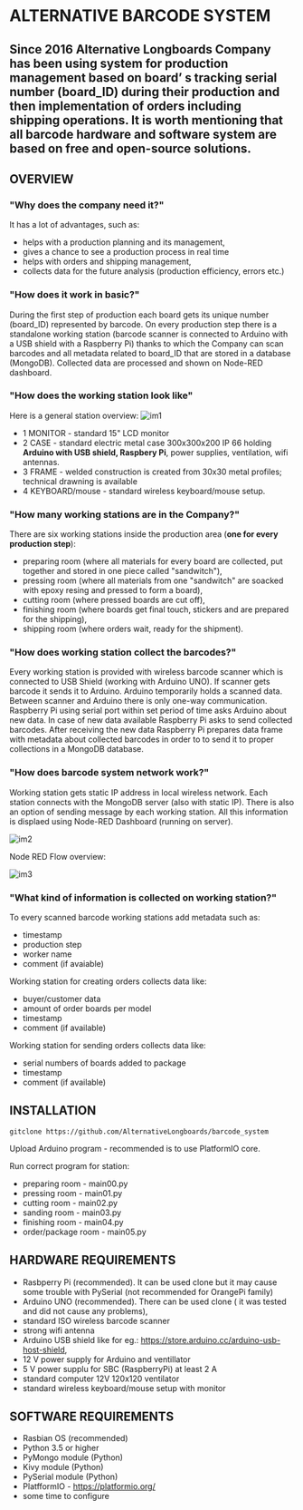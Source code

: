 # ALTERNATIVE BARCODE SYSTEM
## Since 2016 Alternative Longboards Company has been using system for production management based on board’ s tracking serial number (board_ID) during their production and then implementation of orders  including shipping operations. It is worth mentioning that all barcode hardware and software system  are based on free and open-source solutions.

## OVERVIEW

### **"Why does the company need it?"**

It has a lot of advantages, such as:
+ helps with a production planning and its management,
+ gives a chance to see a production process in real time
+ helps with orders and shipping management,
+ collects data for the future analysis (production efficiency, errors etc.)

### **"How does it work in basic?"**

During the first step of production each board gets its unique number (board_ID) represented by barcode. On every production step there is a standalone working station (barcode scanner is connected to Arduino with a USB shield with a Raspberry Pi) thanks to which the Company can scan barcodes and all metadata related to board_ID that are stored in a database (MongoDB). Collected data are processed and shown on Node-RED dashboard.

### **"How does the working station look like"**

Here is a general station overview:
![im1](https://github.com/AlternativeLongboards/barcode_system/blob/master/DOCS/barcode_working_station_overview.jpg)

+ 1 MONITOR         - standard 15" LCD monitor
+ 2 CASE            - standard electric metal case 300x300x200 IP 66 holding **Arduino with USB shield, Raspbery Pi**, power supplies,                           ventilation, wifi antennas.
+ 3 FRAME           - welded construction is created from 30x30 metal profiles; technical drawning is available
+ 4 KEYBOARD/mouse  - standard wireless keyboard/mouse setup.

### **"How many working stations are in the Company?"**

There are six working stations inside the production area (**one for every production step**):

+ preparing room (where all materials for every board are collected, put together and stored in one piece called "sandwitch"),
+ pressing room (where all materials from one "sandwitch" are soacked with epoxy resing and pressed to form a board),
+ cutting room (where pressed boards are cut off),
+ finishing room (where boards get final touch, stickers and are prepared for the shipping),
+ shipping room (where orders wait, ready for the shipment). 

### **"How does working station collect the barcodes?"**

Every working station is provided with wireless barcode scanner which is connected to USB Shield (working with Arduino UNO). If scanner gets barcode it sends it to Arduino. Arduino temporarily holds a scanned data. Between scanner and Arduino there is only one-way communication. Raspberry Pi using serial port within set period of time asks Arduino about new data. In case of new data available Raspberry Pi asks to send collected barcodes. After receiving the new data Raspberry Pi prepares data frame with metadata about collected barcodes in order to to send it to proper collections in a MongoDB database.

### **"How does barcode system network work?"**

Working station gets static IP address in local wireless network. Each station connects with the MongoDB server (also with static IP). There is also an option of sending message by each working station. All this information is displaed using Node-RED Dashboard (running on server).

![im2](https://github.com/AlternativeLongboards/barcode_system/blob/master/DOCS/barcode_working_station_network.jpg)

Node RED Flow overview:

![im3](https://github.com/AlternativeLongboards/barcode_system/blob/master/DOCS/node_red_barcode_station.jpg)


### **"What kind of information is collected on working station?"**

To every scanned barcode working stations add metadata such as:

+ timestamp
+ production step
+ worker name
+ comment (if avaiable)

Working station for creating orders collects data like:

+ buyer/customer data 
+ amount of order boards per model
+ timestamp
+ comment (if available)

Working station for sending orders collects data like:

+ serial numbers of boards added to package
+ timestamp
+ comment (if available)

## INSTALLATION

``` gitclone https://github.com/AlternativeLongboards/barcode_system ```

Upload Arduino program - recommended is to use PlatformIO core.

Run correct program for station: 
+ preparing room        - main00.py
+ pressing room         - main01.py
+ cutting room          - main02.py
+ sanding room          - main03.py
+ finishing room        - main04.py
+ order/package room    - main05.py

## HARDWARE REQUIREMENTS

+ Rasbperry Pi (recommended). It can be used clone but it may cause some trouble with PySerial (not recommended for OrangePi family)
+ Arduino UNO (recommended). There can be used clone ( it was tested and did not cause  any problems),
+ standard ISO wireless barcode scanner
+ strong wifi antenna
+ Arduino USB shield like for eg.: https://store.arduino.cc/arduino-usb-host-shield,
+ 12 V power supply for Arduino and ventillator
+ 5 V power supplu for SBC (RaspberryPi) at least 2 A
+ standard computer 12V 120x120 ventilator
+ standard wireless keyboard/mouse setup with monitor


## SOFTWARE REQUIREMENTS

+ Rasbian OS (recommended)
+ Python 3.5 or higher
+ PyMongo module (Python)
+ Kivy module (Python)
+ PySerial module (Python)
+ PlatfformIO - https://platformio.org/
+ some time to configure



